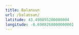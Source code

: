 ```yaml
---
title: Balansun
url: /balansun/
latitude: 43.490895200000004
longitude: -0.6988268000000001
---
```

